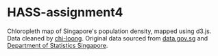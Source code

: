 # HASS-assignment4
Chloropleth map of Singapore's population density, mapped using d3.js. 
Data cleaned by [chi-loong](https://github.com/Chi-Loong/HASS02.526).
Original data sourced from [data.gov.sg](https://data.gov.sg/dataset/master-plan-2019-subzone-boundary-no-sea) and [Department of Statistics Singapore](https://www.singstat.gov.sg/publications/population/population-trends).
